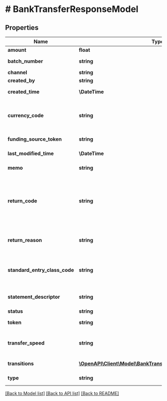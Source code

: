 # # BankTransferResponseModel

## Properties

Name | Type | Description | Notes
------------ | ------------- | ------------- | -------------
**amount** | **float** | Amount to push or pull. |
**batch_number** | **string** | Field required in older versions of the API, but no longer used. | [optional]
**channel** | **string** | default &#x3D; API | [optional]
**created_by** | **string** |  | [optional]
**created_time** | **\DateTime** | Date and time when the ACH transfer was created, in UTC. | [optional]
**currency_code** | **string** | Valid alpha-3 link:https://www.iso.org/iso-4217-currency-codes.html[ISO 4217 currency code, window&#x3D;\&quot;_blank\&quot;] | [optional]
**funding_source_token** | **string** | ACH funding source token for the external account. |
**last_modified_time** | **\DateTime** | Date and time when the ACH transfer was last modified, in UTC. | [optional]
**memo** | **string** | Additional text describing the ACH transfer. | [optional]
**return_code** | **string** | Standardized ACH return code for a returned transaction, generally sent by the RDFI.  Transactions can be returned for any of the reasons listed in the &lt;&lt;/developer-guides/ach-origination#_nacha_ach_return_codes, NACHA ACH return codes table&gt;&gt; of the ACH Origination Guide. | [optional]
**return_reason** | **string** | Human-readable description correlating to the &#x60;return_code&#x60;, such as &#x60;Insufficient funds&#x60;, if a return code is present in the response. | [optional]
**standard_entry_class_code** | **string** | Three-letter code identifying the type of entry.  * *WEB* — An internet-initiated entry * *PPD* — Prearranged Payment and Deposit * *CCD* — Cash Concentration and Disbursement | [optional]
**statement_descriptor** | **string** | Description of the transaction, as it will appear on the receiver&#39;s bank statement. | [optional]
**status** | **string** | New state of the ACH transfer. | [optional]
**token** | **string** | Unique identifier of the ACH transfer to retrieve. | [optional]
**transfer_speed** | **string** | Specifies how quickly to initiate the ACH transfer.  *NOTE:* Same-day transfers are limited to a maximum amount of $100,000. | [optional]
**transitions** | [**\OpenAPI\Client\Model\BankTransferTransitionResponseModel[]**](BankTransferTransitionResponseModel.md) | Array of ACH transfer transition objects. | [optional]
**type** | **string** | Specifies whether the ACH transfer is a push (credit) or pull (debit). |

[[Back to Model list]](../../README.md#models) [[Back to API list]](../../README.md#endpoints) [[Back to README]](../../README.md)
